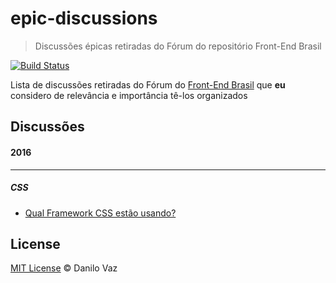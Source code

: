 # epic-discussions
> Discussões épicas retiradas do Fórum do repositório Front-End Brasil

[![Build Status](https://travis-ci.org/danilovaz/epic-discussions.svg?branch=master)](https://travis-ci.org/danilovaz/epic-discussions)

Lista de discussões retiradas do Fórum do [Front-End Brasil](https://github.com/frontendbr/forum) que **eu** considero de relevância e importância tê-los organizados

## Discussões

#### 2016
---

##### CSS

- [Qual Framework CSS estão usando?](https://github.com/frontendbr/forum/issues/16)

## License

[MIT License](http://danilovaz.mit-license.org/) © Danilo Vaz
